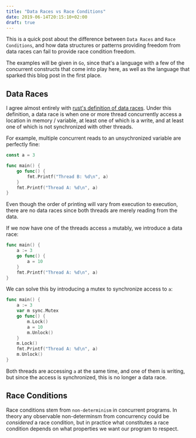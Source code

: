```yaml
---
title: "Data Races vs Race Conditions"
date: 2019-06-14T20:15:10+02:00
draft: true
---
```


This is a quick post about the difference between `Data Races` and
`Race Conditions`, and how data structures or patterns providing freedom
from data races can fail to provide race condition freedom.

The examples will be given in `Go`, since that's a language with a few
of the concurrent constructs that come into play here, as well as the language
that sparked this blog post in the first place.

## Data Races

I agree almost entirely with
[rust's definition of data races](https://doc.rust-lang.org/nomicon/races.html).
Under this definition, a data race is when one or more thread concurrently
access a location in memory / variable, at least one of which is a write,
and at least one of which is not synchronized with other threads.

For example, multiple concurrent reads to an unsychronized variable are perfectly
fine:
```go
const a = 3

func main() {
    go func() {
        fmt.Printf("Thread B: %d\n", a)
    }
    fmt.Printf("Thread A: %d\n", a)
}
```
Even though the order of printing will vary from execution to execution,
there are no data races since both threads are merely reading from the data.

If we now have one of the threads access `a` mutably, we introduce a data race:
```go
func main() {
    a := 3
    go func() {
        a = 10
    }
    fmt.Printf("Thread A: %d\n", a)
}
```

We can solve this by introducing a mutex to synchronize access to `a`:
```go
func main() {
    a := 3
    var m sync.Mutex
    go func() {
        m.Lock()
        a = 10
        m.Unlock()
    }
    m.Lock()
    fmt.Printf("Thread A: %d\n", a)
    m.Unlock()
}
```
Both threads are accessing `a` at the same time, and one of them is writing,
but since the access is synchronized, this is no longer a data race.

## Race Conditions

Race conditions stem from `non-determinism` in concurrent programs.
In theory any observable non-determinsm from concurrency could be *considered*
a race condition, but in practice what constitutes a race condition depends
on what properties we want our program to respect.
